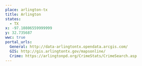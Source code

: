 ```yaml
---
place: arlington-tx
title: Arlington
states:
  - TX
x: -97.10806559999999
y: 32.735687
wwc: true
portal_urls:
  General: http://data-arlingtontx.opendata.arcgis.com/
  GIS: http://gis.arlingtontx.gov/mapsonline/
  Crime: https://arlingtonpd.org/CrimeStats/CrimeSearch.asp
---
```

